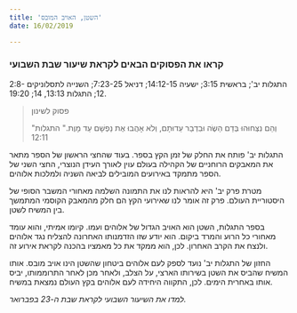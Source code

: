 ```yaml
---
title: 'השטן, האויב המובס'
date: 16/02/2019

---
```


### קראו את הפסוקים הבאים לקראת שיעור שבת השבועי
התגלות יב'; בראשית 3:15; ישעיה 14:12-15; דניאל 7:23-25; השנייה לתסלוניקים 2:8-12; התגלות 13:13, 14; 19:20.

> <p>פסוק לשינון</p>
> "וְהֵם נִצְּחוּהוּ בְּדַם הַשֶֹה וּבִדְבַר עֵדוּתָם, וְלֹא אָהֲבוּ אֶת נַפְשָׁם עַד מָוֶת." התגלות 12:11

התגלות יב' פותח את החלק של זמן הקץ בספר. בעוד שהחצי הראשון של הספר מתאר את המאבקים הרוחניים של הקהילה בעולם עוין לאורך העידן הנוצרי, החצי השני של הספר מתמקד באירועים המובילים לביאה השניה ולמלכות אלוהים.

מטרת פרק יב' היא להראות לנו את התמונה השלמה מאחורי המשבר הסופי של היסטוריית העולם. פרק זה אומר לנו שאירועי הקץ הם חלק מהמאבק הקוסמי המתמשך בין המשיח לשטן. 

בספר התגלות, השטן הוא האויב הגדול של אלוהים ועמו. קיומו אמיתי, והוא עומד מאחורי כל הרוע והמרד ביקום. הוא יודע שזו הזדמנותו האחרונה להצליח נגד אלוהים ולנצח את הקרב האחרון. לכן, הוא ממקד את כל מאמציו בהכנה לקראת אירוע זה.

החזון של התגלות יב' נועד לספק לעם אלוהים ביטחון שהשטן הינו אויב מובס. אותו המשיח שהביס את השטן בשירותו הארצי, על הצלב, ולאחר מכן לאחר התרוממותו, יביס אותו באחרית הימים. לכן, התקווה היחידה לעם אלוהים בקץ העולם נמצאת במשיח.

_למדו את השיעור השבועי לקראת שבת ה-23 בפברואר._